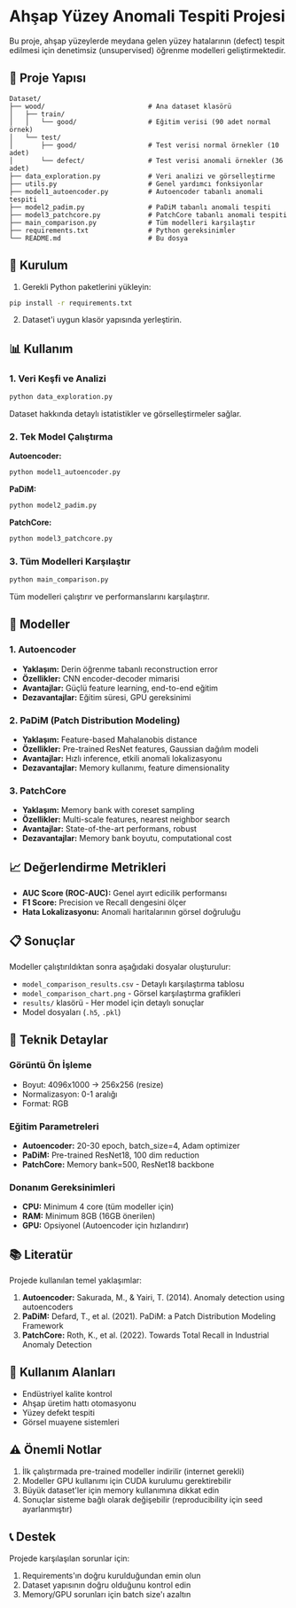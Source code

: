 # Ahşap Yüzey Anomali Tespiti Projesi

Bu proje, ahşap yüzeylerde meydana gelen yüzey hatalarının (defect) tespit edilmesi için denetimsiz (unsupervised) öğrenme modelleri geliştirmektedir.

## 📁 Proje Yapısı

```
Dataset/
├── wood/                          # Ana dataset klasörü
│   ├── train/
│   │   └── good/                  # Eğitim verisi (90 adet normal örnek)
│   └── test/
│       ├── good/                  # Test verisi normal örnekler (10 adet)
│       └── defect/                # Test verisi anomali örnekler (36 adet)
├── data_exploration.py            # Veri analizi ve görselleştirme
├── utils.py                       # Genel yardımcı fonksiyonlar
├── model1_autoencoder.py          # Autoencoder tabanlı anomali tespiti
├── model2_padim.py                # PaDiM tabanlı anomali tespiti
├── model3_patchcore.py            # PatchCore tabanlı anomali tespiti
├── main_comparison.py             # Tüm modelleri karşılaştır
├── requirements.txt               # Python gereksinimler
└── README.md                      # Bu dosya
```

## 🚀 Kurulum

1. Gerekli Python paketlerini yükleyin:
```bash
pip install -r requirements.txt
```

2. Dataset'i uygun klasör yapısında yerleştirin.

## 📊 Kullanım

### 1. Veri Keşfi ve Analizi
```bash
python data_exploration.py
```
Dataset hakkında detaylı istatistikler ve görselleştirmeler sağlar.

### 2. Tek Model Çalıştırma

**Autoencoder:**
```bash
python model1_autoencoder.py
```

**PaDiM:**
```bash
python model2_padim.py
```

**PatchCore:**
```bash
python model3_patchcore.py
```

### 3. Tüm Modelleri Karşılaştır
```bash
python main_comparison.py
```
Tüm modelleri çalıştırır ve performanslarını karşılaştırır.

## 🧠 Modeller

### 1. Autoencoder
- **Yaklaşım:** Derin öğrenme tabanlı reconstruction error
- **Özellikler:** CNN encoder-decoder mimarisi
- **Avantajlar:** Güçlü feature learning, end-to-end eğitim
- **Dezavantajlar:** Eğitim süresi, GPU gereksinimi

### 2. PaDiM (Patch Distribution Modeling)
- **Yaklaşım:** Feature-based Mahalanobis distance
- **Özellikler:** Pre-trained ResNet features, Gaussian dağılım modeli
- **Avantajlar:** Hızlı inference, etkili anomali lokalizasyonu
- **Dezavantajlar:** Memory kullanımı, feature dimensionality

### 3. PatchCore
- **Yaklaşım:** Memory bank with coreset sampling
- **Özellikler:** Multi-scale features, nearest neighbor search
- **Avantajlar:** State-of-the-art performans, robust
- **Dezavantajlar:** Memory bank boyutu, computational cost

## 📈 Değerlendirme Metrikleri

- **AUC Score (ROC-AUC):** Genel ayırt edicilik performansı
- **F1 Score:** Precision ve Recall dengesini ölçer
- **Hata Lokalizasyonu:** Anomali haritalarının görsel doğruluğu

## 📋 Sonuçlar

Modeller çalıştırıldıktan sonra aşağıdaki dosyalar oluşturulur:

- `model_comparison_results.csv` - Detaylı karşılaştırma tablosu
- `model_comparison_chart.png` - Görsel karşılaştırma grafikleri
- `results/` klasörü - Her model için detaylı sonuçlar
- Model dosyaları (`.h5`, `.pkl`)

## 🔧 Teknik Detaylar

### Görüntü Ön İşleme
- Boyut: 4096x1000 → 256x256 (resize)
- Normalizasyon: 0-1 aralığı
- Format: RGB

### Eğitim Parametreleri
- **Autoencoder:** 20-30 epoch, batch_size=4, Adam optimizer
- **PaDiM:** Pre-trained ResNet18, 100 dim reduction
- **PatchCore:** Memory bank=500, ResNet18 backbone

### Donanım Gereksinimleri
- **CPU:** Minimum 4 core (tüm modeller için)
- **RAM:** Minimum 8GB (16GB önerilen)
- **GPU:** Opsiyonel (Autoencoder için hızlandırır)

## 📚 Literatür

Projede kullanılan temel yaklaşımlar:

1. **Autoencoder:** Sakurada, M., & Yairi, T. (2014). Anomaly detection using autoencoders
2. **PaDiM:** Defard, T., et al. (2021). PaDiM: a Patch Distribution Modeling Framework
3. **PatchCore:** Roth, K., et al. (2022). Towards Total Recall in Industrial Anomaly Detection

## 🎯 Kullanım Alanları

- Endüstriyel kalite kontrol
- Ahşap üretim hattı otomasyonu
- Yüzey defekt tespiti
- Görsel muayene sistemleri

## ⚠️ Önemli Notlar

1. İlk çalıştırmada pre-trained modeller indirilir (internet gerekli)
2. Modeller GPU kullanımı için CUDA kurulumu gerektirebilir
3. Büyük dataset'ler için memory kullanımına dikkat edin
4. Sonuçlar sisteme bağlı olarak değişebilir (reproducibility için seed ayarlanmıştır)

## 📞 Destek

Projede karşılaşılan sorunlar için:
1. Requirements'ın doğru kurulduğundan emin olun
2. Dataset yapısının doğru olduğunu kontrol edin
3. Memory/GPU sorunları için batch size'ı azaltın
